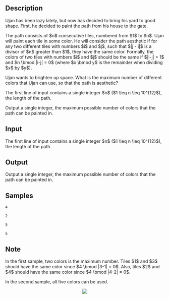 ## Description

<div><p>Ujan has been lazy lately, but now has decided to bring his yard to good shape. First, he decided to paint the path from his house to the gate.</p><p>The path consists of $n$ consecutive tiles, numbered from $1$ to $n$. Ujan will paint each tile in some color. He will consider the path <span class="tex-font-style-it">aesthetic</span> if for any two <span class="tex-font-style-bf">different</span> tiles with numbers $i$ and $j$, such that $|j - i|$ is a divisor of $n$ greater than $1$, they have the same color. Formally, the colors of two tiles with numbers $i$ and $j$ should be the same if $|i-j| &gt; 1$ and $n \bmod |i-j| = 0$ (where $x \bmod y$ is the remainder when dividing $x$ by $y$).</p><p>Ujan wants to brighten up space. What is the maximum number of different colors that Ujan can use, so that the path is aesthetic?</p></div><div class="input-specification"><p>The first line of input contains a single integer $n$ ($1 \leq n \leq 10^{12}$), the length of the path.</p></div><div class="output-specification"><p>Output a single integer, the maximum possible number of colors that the path can be painted in.</p></div>

## Input

<p>The first line of input contains a single integer $n$ ($1 \leq n \leq 10^{12}$), the length of the path.</p>

## Output

<p>Output a single integer, the maximum possible number of colors that the path can be painted in.</p>

## Samples

```input1
4
```

```output1
2
```






```input2
5
```

```output2
5
```




## Note

<p>In the first sample, two colors is the maximum number. Tiles $1$ and $3$ should have the same color since $4 \bmod |3-1| = 0$. Also, tiles $2$ and $4$ should have the same color since $4 \bmod |4-2| = 0$.</p><p>In the second sample, all five colors can be used.</p><center> <img class="tex-graphics" src="./30579/file/EPFQfJfP.png" style="max-width: 100.0%;max-height: 100.0%;"> </center>
